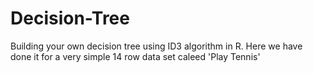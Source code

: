 # Decision-Tree
Building your own decision tree using ID3 algorithm in R. Here we have done it for a very simple 14 row data set caleed 'Play Tennis'
